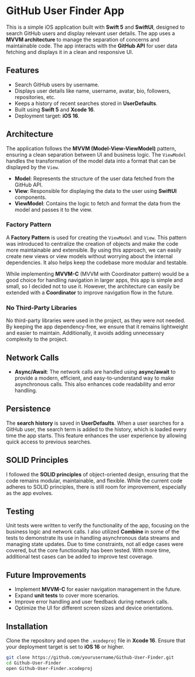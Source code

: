 # GitHub User Finder App

This is a simple iOS application built with **Swift 5** and **SwiftUI**, designed to search GitHub users and display relevant user details. The app uses a **MVVM architecture** to manage the separation of concerns and maintainable code. The app interacts with the **GitHub API** for user data fetching and displays it in a clean and responsive UI.

## Features

- Search GitHub users by username.
- Displays user details like name, username, avatar, bio, followers, repositories, etc.
- Keeps a history of recent searches stored in **UserDefaults**.
- Built using **Swift 5** and **Xcode 16**.
- Deployment target: **iOS 16**.

## Architecture

The application follows the **MVVM (Model-View-ViewModel)** pattern, ensuring a clean separation between UI and business logic. The `ViewModel` handles the transformation of the model data into a format that can be displayed by the `View`. 

- **Model**: Represents the structure of the user data fetched from the GitHub API.
- **View**: Responsible for displaying the data to the user using **SwiftUI** components.
- **ViewModel**: Contains the logic to fetch and format the data from the model and passes it to the view.

### Factory Pattern

A **Factory Pattern** is used for creating the `ViewModel` and `View`. This pattern was introduced to centralize the creation of objects and make the code more maintainable and extensible. By using this approach, we can easily create new views or view models without worrying about the internal dependencies. It also helps keep the codebase more modular and testable.

While implementing **MVVM-C** (MVVM with Coordinator pattern) would be a good choice for handling navigation in larger apps, this app is simple and small, so I decided not to use it. However, the architecture can easily be extended with a **Coordinator** to improve navigation flow in the future.

### No Third-Party Libraries

No third-party libraries were used in the project, as they were not needed. By keeping the app dependency-free, we ensure that it remains lightweight and easier to maintain. Additionally, it avoids adding unnecessary complexity to the project.

## Network Calls

- **Async/Await**: The network calls are handled using **async/await** to provide a modern, efficient, and easy-to-understand way to make asynchronous calls. This also enhances code readability and error handling.

## Persistence

The **search history** is saved in **UserDefaults**. When a user searches for a GitHub user, the search term is added to the history, which is loaded every time the app starts. This feature enhances the user experience by allowing quick access to previous searches.

## SOLID Principles

I followed the **SOLID principles** of object-oriented design, ensuring that the code remains modular, maintainable, and flexible. While the current code adheres to SOLID principles, there is still room for improvement, especially as the app evolves.

## Testing

Unit tests were written to verify the functionality of the app, focusing on the business logic and network calls. I also utilized **Combine** in some of the tests to demonstrate its use in handling asynchronous data streams and managing state updates. Due to time constraints, not all edge cases were covered, but the core functionality has been tested. With more time, additional test cases can be added to improve test coverage.

## Future Improvements

- Implement **MVVM-C** for easier navigation management in the future.
- Expand **unit tests** to cover more scenarios.
- Improve error handling and user feedback during network calls.
- Optimize the UI for different screen sizes and device orientations.

## Installation

Clone the repository and open the `.xcodeproj` file in **Xcode 16**. Ensure that your deployment target is set to **iOS 16** or higher.

```bash
git clone https://github.com/yourusername/Github-User-Finder.git
cd Github-User-Finder
open Github-User-Finder.xcodeproj
